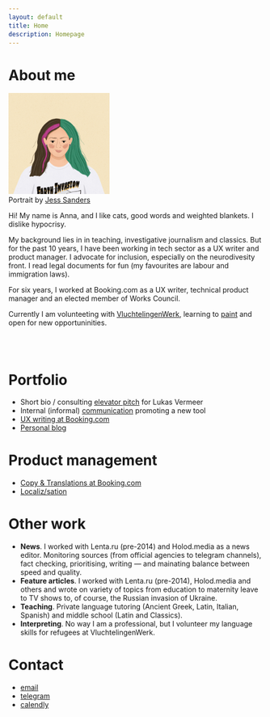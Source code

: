 ```yaml
---
layout: default
title: Home
description: Homepage
---
```


# About me

<div class ="profile-pic"> <img src ="/assets/images/image.jpeg"  width = "200" height = "200"><br>
Portrait by <a href="https://www.instagram.com/jessandthepencil/?hl=en">Jess Sanders</a></div>

Hi! My name is Anna, and I like cats, good words and weighted blankets. I dislike hypocrisy.

My background lies in in teaching, investigative journalism and classics. But for the past 10 years, I have been working in tech sector as a UX writer and product manager. I advocate for inclusion, especially on the neurodivesity front. I read legal documents for fun (my favourites are labour and immigration laws).

For six years, I worked at Booking.com as a UX writer, technical product manager and an elected member of Works Council.

Currently I am volunteeting with [VluchtelingenWerk](https://www.vluchtelingenwerk.nl/), learning to [paint](https://www.instagram.com/art.vs.depression/) and open for new opportuninities.

<script type='text/javascript' src='https://storage.ko-fi.com/cdn/widget/Widget_2.js'></script><script type='text/javascript'>kofiwidget2.init('Support Me on Ko-fi', '#29abe0', 'X7X5JFFW0');kofiwidget2.draw();</script> 

<br>
<br>

# Portfolio

- Short bio / consulting [elevator pitch](/lukasv.html) for Lukas Vermeer
- Internal (informal) [communication](?internal-newsearch.html) promoting a new tool
- [UX writing at Booking.com](/uxbooking.html)
- [Personal blog](https://medium.com/@catnipunicorn)

# Product management
- [Copy & Translations at Booking.com](/product.html)
- [Localiz/sation](/loc.html)

# Other work

- **News**. I worked with Lenta.ru (pre-2014) and Holod.media as a news editor. Monitoring sources (from official agencies to telegram channels), fact checking, prioritising, writing — and mainating balance between speed and quality.
- **Feature articles**. I worked with Lenta.ru (pre-2014), Holod.media and others and wrote on variety of topics from education to maternity leave to TV shows to, of course, the Russian invasion of Ukraine.
- **Teaching**. Private language tutoring (Ancient Greek, Latin, Italian, Spanish) and middle school (Latin and Classics).
- **Interpreting**. No way I am a professional, but I volunteer my language skills for refugees at VluchtelingenWerk.

# Contact

* [email](mailto:contact@aapopova.com)
* [telegram](https://t.me/mevrouwpopova)
* [calendly](https://calendly.com/catnipunicorn)

